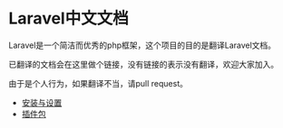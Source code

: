Laravel中文文档
========================

Laravel是一个简洁而优秀的php框架，这个项目的目的是翻译Laravel文档。

已翻译的文档会在这里做个链接，没有链接的表示没有翻译，欢迎大家加入。

由于是个人行为，如果翻译不当，请pull request。

- [安装与设置](https://github.com/zither/Laravel-Chinese-Document/blob/master/install.md "安装与设置")
- [插件包](https://github.com/zither/Laravel-Chinese-Document/blob/master/bundles.md "插件包")
